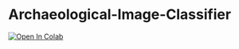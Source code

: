 # Archaeological-Image-Classifier

[![Open In Colab](https://colab.research.google.com/assets/colab-badge.svg)](https://colab.research.google.com/github/charliexu07/blob/master/Archaeological-Image-Classifier/ImageClassifierResnet50.ipynb)
